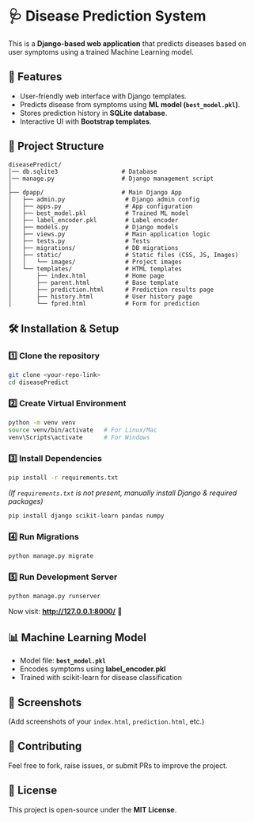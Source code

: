 # 🩺 Disease Prediction System  

This is a **Django-based web application** that predicts diseases based on user symptoms using a trained Machine Learning model.  

## 🚀 Features  
- User-friendly web interface with Django templates.  
- Predicts disease from symptoms using **ML model (`best_model.pkl`)**.  
- Stores prediction history in **SQLite database**.  
- Interactive UI with **Bootstrap templates**.  

## 📂 Project Structure  
```
diseasePredict/
│── db.sqlite3                  # Database
│── manage.py                   # Django management script
│
├── dpapp/                      # Main Django App
│   ├── admin.py                 # Django admin config
│   ├── apps.py                  # App configuration
│   ├── best_model.pkl           # Trained ML model
│   ├── label_encoder.pkl        # Label encoder
│   ├── models.py                # Django models
│   ├── views.py                 # Main application logic
│   ├── tests.py                 # Tests
│   ├── migrations/              # DB migrations
│   ├── static/                  # Static files (CSS, JS, Images)
│   │   └── images/              # Project images
│   └── templates/               # HTML templates
│       ├── index.html           # Home page
│       ├── parent.html          # Base template
│       ├── prediction.html      # Prediction results page
│       ├── history.html         # User history page
│       └── fpred.html           # Form for prediction
```

## 🛠️ Installation & Setup  

### 1️⃣ Clone the repository  
```bash
git clone <your-repo-link>
cd diseasePredict
```

### 2️⃣ Create Virtual Environment  
```bash
python -m venv venv
source venv/bin/activate   # For Linux/Mac
venv\Scripts\activate      # For Windows
```

### 3️⃣ Install Dependencies  
```bash
pip install -r requirements.txt
```

*(If `requirements.txt` is not present, manually install Django & required packages)*  
```bash
pip install django scikit-learn pandas numpy
```

### 4️⃣ Run Migrations  
```bash
python manage.py migrate
```

### 5️⃣ Run Development Server  
```bash
python manage.py runserver
```
Now visit: **http://127.0.0.1:8000/** 🎉  

## 📊 Machine Learning Model  
- Model file: **`best_model.pkl`**  
- Encodes symptoms using **label_encoder.pkl**  
- Trained with scikit-learn for disease classification  

## 📸 Screenshots  
(Add screenshots of your `index.html`, `prediction.html`, etc.)  

## 🤝 Contributing  
Feel free to fork, raise issues, or submit PRs to improve the project.  

## 📜 License  
This project is open-source under the **MIT License**.  
